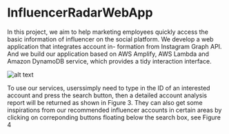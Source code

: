 # InfluencerRadarWebApp

In this project, we aim to help marketing employees quickly access the basic information of influencer on the social platform. We develop a web application that integrates account in- formation from Instagram Graph API. And we build our application based on AWS Amplify, AWS Lambda and Amazon DynamoDB service, which provides a tidy interaction interface.

![alt text](http://url/to/img.png)

To use our services, userssimply need to type in the ID of an interested account and press the search button, then a detailed account analysis report will be returned as shown in Figure 3. They can also get some inspirations from our recommended influencer accounts in certain areas by clicking on correponding buttons floating below the search box, see Figure 4
